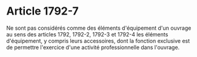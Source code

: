 # Article 1792-7

Ne sont pas considérés comme des éléments d'équipement d'un ouvrage au sens des articles 1792, 1792-2, 1792-3 et 1792-4 les éléments d'équipement, y compris leurs accessoires, dont la fonction exclusive est de permettre l'exercice d'une activité professionnelle dans l'ouvrage.
